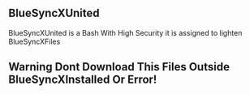 ## BlueSyncXUnited
BlueSyncXUnited is a Bash With High Security it is assigned to lighten BlueSyncXFiles

## Warning Dont Download This Files Outside BlueSyncXInstalled Or Error!
